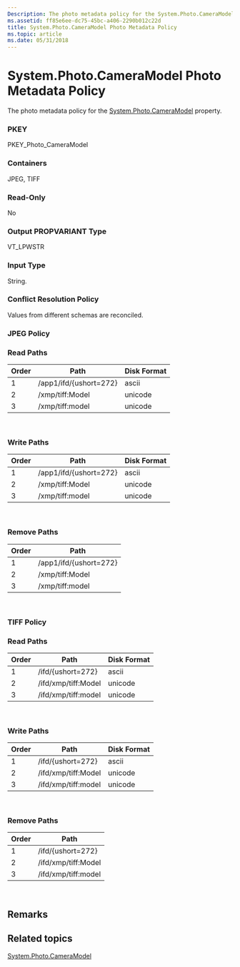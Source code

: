 ```yaml
---
Description: The photo metadata policy for the System.Photo.CameraModel property.
ms.assetid: ff85e6ee-dc75-45bc-a406-2290b012c22d
title: System.Photo.CameraModel Photo Metadata Policy
ms.topic: article
ms.date: 05/31/2018
---
```


# System.Photo.CameraModel Photo Metadata Policy

The photo metadata policy for the [System.Photo.CameraModel](../properties/props-system-photo-cameramodel.md) property.

### PKEY

PKEY\_Photo\_CameraModel

### Containers

JPEG, TIFF

### Read-Only

No

### Output PROPVARIANT Type

VT\_LPWSTR

### Input Type

String.

### Conflict Resolution Policy

Values from different schemas are reconciled.

### JPEG Policy

### Read Paths



| Order | Path                   | Disk Format |
|-------|------------------------|-------------|
| 1     | /app1/ifd/{ushort=272} | ascii       |
| 2     | /xmp/tiff:Model        | unicode     |
| 3     | /xmp/tiff:model        | unicode     |



 

### Write Paths



| Order | Path                   | Disk Format |
|-------|------------------------|-------------|
| 1     | /app1/ifd/{ushort=272} | ascii       |
| 2     | /xmp/tiff:Model        | unicode     |
| 3     | /xmp/tiff:model        | unicode     |



 

### Remove Paths



| Order | Path                   |
|-------|------------------------|
| 1     | /app1/ifd/{ushort=272} |
| 2     | /xmp/tiff:Model        |
| 3     | /xmp/tiff:model        |



 

### TIFF Policy

### Read Paths



| Order | Path                | Disk Format |
|-------|---------------------|-------------|
| 1     | /ifd/{ushort=272}   | ascii       |
| 2     | /ifd/xmp/tiff:Model | unicode     |
| 3     | /ifd/xmp/tiff:model | unicode     |



 

### Write Paths



| Order | Path                | Disk Format |
|-------|---------------------|-------------|
| 1     | /ifd/{ushort=272}   | ascii       |
| 2     | /ifd/xmp/tiff:Model | unicode     |
| 3     | /ifd/xmp/tiff:model | unicode     |



 

### Remove Paths



| Order | Path                |
|-------|---------------------|
| 1     | /ifd/{ushort=272}   |
| 2     | /ifd/xmp/tiff:Model |
| 3     | /ifd/xmp/tiff:model |



 

## Remarks

## Related topics

<dl> <dt>

[System.Photo.CameraModel](../properties/props-system-photo-cameramodel.md)
</dt> </dl>

 

 